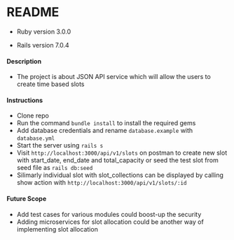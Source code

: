 # README

* Ruby version 3.0.0

* Rails version 7.0.4

#### Description

* The project is about JSON API service which will allow the users to
create time based slots

#### Instructions

* Clone repo
* Run the command `bundle install` to install the required gems
* Add database credentials and rename `database.example` with `database.yml`
* Start the server using `rails s`
* Visit `http://localhost:3000/api/v1/slots` on postman to create new slot with start_date, end_date and total_capacity or seed the test slot from seed file as `rails db:seed`
* Silimarly individual slot with slot_collections can be displayed by calling show action with `http://localhost:3000/api/v1/slots/:id`

#### Future Scope

* Add test cases for various modules could boost-up the security
* Adding microservices for slot allocation could be another way of implementing slot allocation